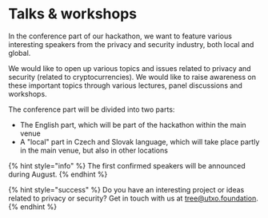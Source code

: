 # Talks & workshops

In the conference part of our hackathon, we want to feature various interesting speakers from the privacy and security industry, both local and global.

We would like to open up various topics and issues related to privacy and security (related to cryptocurrencies). We would like to raise awareness on these important topics through various lectures, panel discussions and workshops.

The conference part will be divided into two parts:

* The English part, which will be part of the hackathon within the main venue
* A "local" part in Czech and Slovak language, which will take place partly in the main venue, but also in other locations

{% hint style="info" %}
The first confirmed speakers will be announced during August.
{% endhint %}

{% hint style="success" %}
Do you have an interesting project or ideas related to privacy or security? Get in touch with us at [tree@utxo.foundation](mailto:tree@utxo.foundation).
{% endhint %}
